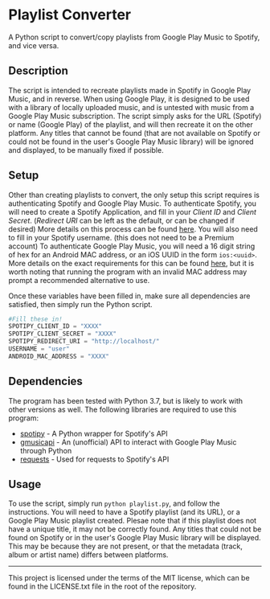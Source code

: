 # Playlist Converter
A Python script to convert/copy playlists from Google Play Music to Spotify, and vice versa.

## Description
The script is intended to recreate playlists made in Spotify in Google Play Music, and in reverse. When using Google Play, it is designed to be used with a library of locally uploaded music, and is untested with music from a Google Play Music subscription. The script simply asks for the URL (Spotify) or name (Google Play) of the playlist, and will then recreate it on the other platform. Any titles that cannot be found (that are not available on Spotify or could not be found in the user's Google Play Music library) will be ignored and displayed, to be manually fixed if possible.

## Setup
Other than creating playlists to convert, the only setup this script requires is authenticating Spotify and Google Play Music.
To authenticate Spotify, you will need to create a Spotify Application, and fill in your _Client ID_ and _Client Secret_. (_Redirect URI_ can be left as the default, or can be changed if desired) More details on this process can be found [here](https://spotipy.readthedocs.io/en/latest/#authorized-requests). You will also need to fill in your Spotify username. (this does not need to be a Premium account)
To authenticate Google Play Music, you will need a 16 digit string of hex for an Android MAC address, or an iOS UUID in the form `ios:<uuid>`. More details on the exact requirements for this can be found [here](https://spotipy.readthedocs.io/en/latest/#authorized-requests), but it is worth noting that running the program with an invalid MAC address may prompt a recommended alternative to use.

Once these variables have been filled in, make sure all dependencies are satisfied, then simply run the Python script.
```python
#Fill these in!
SPOTIPY_CLIENT_ID = "XXXX"
SPOTIPY_CLIENT_SECRET = "XXXX"
SPOTIPY_REDIRECT_URI = "http://localhost/"
USERNAME = "user"
ANDROID_MAC_ADDRESS = "XXXX"
```

## Dependencies
The program has been tested with Python 3.7, but is likely to work with other versions as well. The following libraries are required to use this program:
* [spotipy](https://spotipy.readthedocs.io/en/latest/) - A Python wrapper for Spotify's API
* [gmusicapi](https://unofficial-google-music-api.readthedocs.io/en/latest) - An (unofficial) API to interact with Google Play Music through Python
* [requests](http://docs.python-requests.org/en/master/) - Used for requests to Spotify's API

## Usage
To use the script, simply run `python playlist.py`, and follow the instructions. You will need to have a Spotify playlist (and its URL), or a Google Play Music playlist created. Plesae note that if this playlist does not have a unique title, it may not be correctly found. Any titles that could not be found on Spotify or in the user's Google Play Music library will be displayed. This may be because they are not present, or that the metadata (track, album or artist name) differs between platforms.

---
This project is licensed under the terms of the MIT license, which can be found in the LICENSE.txt file in the root of the repository.
